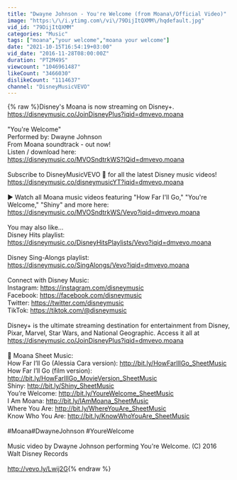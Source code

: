 ```yaml
---
title: "Dwayne Johnson - You're Welcome (from Moana\/Official Video)"
image: "https:\/\/i.ytimg.com\/vi\/79DijItQXMM\/hqdefault.jpg"
vid_id: "79DijItQXMM"
categories: "Music"
tags: ["moana","your welcome","moana your welcome"]
date: "2021-10-15T16:54:19+03:00"
vid_date: "2016-11-28T08:00:00Z"
duration: "PT2M49S"
viewcount: "1046961487"
likeCount: "3466030"
dislikeCount: "1114637"
channel: "DisneyMusicVEVO"
---
```

{% raw %}Disney's Moana is now streaming on Disney+.<br /><a rel="nofollow" target="blank" href="https://disneymusic.co/JoinDisneyPlus?iqid=dmvevo.moana">https://disneymusic.co/JoinDisneyPlus?iqid=dmvevo.moana</a><br /><br />&quot;You're Welcome&quot;<br />Performed by: Dwayne Johnson<br />From Moana soundtrack - out now!<br />Listen / download here:<br /><a rel="nofollow" target="blank" href="https://disneymusic.co/MVOSndtrkWS?IQid=dmvevo.moana">https://disneymusic.co/MVOSndtrkWS?IQid=dmvevo.moana</a><br /><br />Subscribe to DisneyMusicVEVO 🔔 for all the latest Disney music videos!<br /><a rel="nofollow" target="blank" href="https://disneymusic.co/disneymusicYT?iqid=dmvevo.moana">https://disneymusic.co/disneymusicYT?iqid=dmvevo.moana</a><br /><br />▶️ Watch all Moana music videos featuring &quot;How Far I'll Go,&quot; &quot;You're Welcome,&quot; &quot;Shiny&quot; and more here:<br /><a rel="nofollow" target="blank" href="https://disneymusic.co/MVOSndtrkWS/Vevo?iqid=dmvevo.moana">https://disneymusic.co/MVOSndtrkWS/Vevo?iqid=dmvevo.moana</a><br /><br />You may also like...<br />Disney Hits playlist:<br /><a rel="nofollow" target="blank" href="https://disneymusic.co/DisneyHitsPlaylists/Vevo?iqid=dmvevo.moana">https://disneymusic.co/DisneyHitsPlaylists/Vevo?iqid=dmvevo.moana</a><br /><br />Disney Sing-Alongs playlist:<br /><a rel="nofollow" target="blank" href="https://disneymusic.co/SingAlongs/Vevo?iqid=dmvevo.moana">https://disneymusic.co/SingAlongs/Vevo?iqid=dmvevo.moana</a><br /><br />Connect with Disney Music:<br />Instagram: <a rel="nofollow" target="blank" href="https://instagram.com/disneymusic​">https://instagram.com/disneymusic​</a><br />Facebook: <a rel="nofollow" target="blank" href="https://facebook.com/disneymusic​">https://facebook.com/disneymusic​</a><br />Twitter: <a rel="nofollow" target="blank" href="https://twitter.com/disneymusic​">https://twitter.com/disneymusic​</a><br />TikTok: <a rel="nofollow" target="blank" href="https://tiktok.com/@disneymusic">https://tiktok.com/@disneymusic</a><br /><br />Disney+ is the ultimate streaming destination for entertainment from Disney, Pixar, Marvel, Star Wars, and National Geographic. Access it all at <a rel="nofollow" target="blank" href="https://disneymusic.co/JoinDisneyPlus?iqid=dmvevo.moana">https://disneymusic.co/JoinDisneyPlus?iqid=dmvevo.moana</a><br /><br />🎹 Moana Sheet Music:<br />How Far I’ll Go (Alessia Cara version): <a rel="nofollow" target="blank" href="http://bit.ly/HowFarIllGo_SheetMusic">http://bit.ly/HowFarIllGo_SheetMusic</a> <br />How Far I’ll Go (film version): <a rel="nofollow" target="blank" href="http://bit.ly/HowFarIllGo_MovieVersion_SheetMusic">http://bit.ly/HowFarIllGo_MovieVersion_SheetMusic</a> <br />Shiny: <a rel="nofollow" target="blank" href="http://bit.ly/Shiny_SheetMusic">http://bit.ly/Shiny_SheetMusic</a><br />You’re Welcome: <a rel="nofollow" target="blank" href="http://bit.ly/YoureWelcome_SheetMusic">http://bit.ly/YoureWelcome_SheetMusic</a><br />I Am Moana: <a rel="nofollow" target="blank" href="http://bit.ly/IAmMoana_SheetMusic">http://bit.ly/IAmMoana_SheetMusic</a> <br />Where You Are: <a rel="nofollow" target="blank" href="http://bit.ly/WhereYouAre_SheetMusic">http://bit.ly/WhereYouAre_SheetMusic</a><br />Know Who You Are: <a rel="nofollow" target="blank" href="http://bit.ly/KnowWhoYouAre_SheetMusic">http://bit.ly/KnowWhoYouAre_SheetMusic</a><br /><br />#Moana​ #DwayneJohnson​ #YoureWelcome​<br /><br />Music video by Dwayne Johnson performing You're Welcome. (C) 2016 Walt Disney Records<br /><br /><a rel="nofollow" target="blank" href="http://vevo.ly/Lwij2G">http://vevo.ly/Lwij2G</a>{% endraw %}
